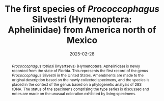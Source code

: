 ---
title: 'The first species of <i>Prococcophagus</i> Silvestri (Hymenoptera: Aphelinidae) from America north of Mexico'
date: '2025-02-28'
doi: ''
journal: Insecta Mundi
issue: '1108'
pagination: '1–10'
zoobank: 'urn:lsid:zoobank.org:pub:99423081-F21A-4B9C-94AF-CAB2BBFC5EA4'
authors:
  - first_name: 'Zachary'
    last_name: 'Lahey'
    affiliation: 'United States Department of Agriculture, Agricultural Research Service, U.S. Vegetable Laboratory, 2700 Savannah Highway, Charleston, South Carolina, 29414 USA'
    email: 'laheyzj@gmail.com'
    orcid: 'https://orcid.org/0000-0002-9402-9570'

  - first_name: 'Alvin M.'
    last_name: 'Simmons'
    affiliation: 'United States Department of Agriculture, Agricultural Research Service, U.S. Vegetable Laboratory, 2700 Savannah Highway, Charleston, South Carolina, 29414 USA'
    email: 'alvin.simmons@usda.gov'
    orcid: 'https://orcid.org/0000-0003-0750-0975'

  - first_name: 'Sharon A.'
    last_name: 'Andreason'
    affiliation: 'United States Department of Agriculture, Agricultural Research Service, U.S. Vegetable Laboratory, 2700 Savannah Highway, Charleston, South Carolina, 29414 USA'
    email: 'sharon.andreason@usda.gov'
    orcid: 'https://orcid.org/0000-0002-8261-7623'

download: ''

supplementary:

keywords: 
  - Coccophaginae
  - coloration
  - parasitoid
  - phylogenetic analysis
  - Prococcophagini

categories:
  - Hymenoptera
  - Aphelinidae
  
references:
  - authors: Andreason SA, Triapitsyn SV, Perring TM.
    year: 2019
    title: 'Untangling the <i>Anagyrus pseudococci </i>species complex (Hymenoptera: Encyrtidae), parasitoids of worldwide importance for biological control of mealybugs (Hemiptera: Pseudococcidae): genetic data corroborates separation of two new, previously misidentified species. Biological Control 129'
    pages: 65–82
    doi: https://doi.org/10.1016/j.biocontrol.2018.09.010
    url: 
    access: 

  - authors: Annecke DP, Mynhardt MJ.
    year: 1979
    title: 'On the type-species and three new species of <i>Prococcophagus </i>Silvestri from South Africa (Hymenoptera: Aphelinidae). Journal of the Entomological Society of Southern Africa 42'
    pages: 289–297
    doi: 
    url: 
    access: 

  - authors: Burks R, Mitroiu M-D, Fusu L, Heraty JM, Janšta P, Heydon S, Papilloud ND-S, Peters RS, Tselikh EV, Woolley JB, van Noort S, Baur H, Cruaud A, Darling C, Haas M, Hanson P, Krogmann L, Rasplus J-Y.
    year: 2022
    title: 'From hell’s heart I stab at thee! A determined approach towards a monophyletic Pteromalidae and reclassification of Chalcidoidea (Hymenoptera). Journal of Hymenoptera Research 94'
    pages: 13–88
    doi: https://doi.org/10.3897/jhr.94.94263
    url: 
    access: 

  - authors: Compere H.
    year: 1936
    title: 'Notes on the classification of Aphelinidae with descriptions of new species. University of California Publications in Entomology 6'
    pages: 277–322
    doi: 
    url: 
    access: 

  - authors: Cruaud A, Rasplus J-Y, Zhang J, Burks R, Delvare G, Fusu L, Gumovsky A, Huber JT, Janšta P, Mitroiu M-D, Noyes JS, van Noort S, Baker A, Böhmová J, Baur H, Blaimer BB, Brady SG, Bubeníková K, Chartois M, Copeland RS, Dale- Skey Papilloud N, Dal Molin A, Dominguez C, Gebiola M, Guerrieri E, Kresslein RL, Krogmann L, Lemmon E, Murray EA, Nidelet S, Nieves-Aldrey JL, Perry RK, Peters RS, Polaszek A, Sauné L, Torréns J, Triapitsyn S, Tselikh EV, Yoder M, Lemmon AR, Woolley JB, Heraty JM.
    year: 2024
    title: 'The Chalcidoidea bush of life: evolutionary history of a massive radiation of minute wasps. Cladistics 40'
    pages: 34–63
    doi: https://doi.org/10.1111/cla.12561
    url: 
    access: 

  - authors: Daane KM, Barzman MS, Kennett CE, Caltagirone LE.
    year: 1991
    title: 'Parasitoids of black scale in California: establishment of <i>Prococcophagus probus </i>Annecke & Mynhardt and <i>Coccophagus rusti </i>Compere (Hymenoptera: Aphelinidae) in olive orchards. The Pan-Pacific Entomologist 67'
    pages: 99–106
    doi: 
    url: 
    access: 

  - authors: Dozier HL.
    year: 1932
    title: 'Notes on the genus <i>Aneristus </i>Howard with descriptions of new species (Hymenoptera: Chalcidoidea). Journal of the Department of Agriculture of Porto Rico 16'
    pages: 93–102
    doi: 
    url: 
    access: 

  - authors: Folmer O, Black M, Hoeh W, Lutz R, Vrijenhoek R.
    year: 1994
    title: 'DNA primers for amplification of mitochondrial cytochrome c oxidase subunit I from diverse metazoan invertebrates. Molecular Marine Biology and Biotechnology 3'
    pages: 294–299
    doi: 
    url: 
    access: 

  - authors: Fusu L, Polaszek A.
    year: 2017
    title: 'Description, DNA barcoding and phylogenetic placement of a remarkable new species of <i>Eopelma </i>(Hymenoptera: Eupelmidae) from Borneo. Zootaxa 4263'
    pages: 557–566
    doi: https://doi.org/10.11646/zootaxa.4263.3.7
    url: 
    access: 

  - authors: Gibson GAP.
    year: 1997
    title: 'Chapter 2. Morphology and Terminology. p. 16–44. <i>In</i>: Gibson GAP, Huber JT, Woolley JB (eds.). Annotated Keys to the Genera of Nearctic Chalcidoidea (Hymenoptera). National Research Council of Canada, NRC Research Press, Ottawa Canada'
    pages: 794 p
    doi: 
    url: 
    access: 

  - authors: Girault AA.
    year: 1915
    title: 'Australian Hymenoptera Chalcidoidea—VII. The family Encyrtidae with descriptions of new genera and species. Memoirs of Queensland Museum 4'
    pages: 1–184
    doi: 
    url: 
    access: 

  - authors: Girault A.
    year: 1917
    title: 'Some new Australian chalcid-flies, mostly of the family Encyrtidae. Insecutor Inscitiae Menstruus 5'
    pages: 29–37
    doi: 
    url: 
    access: 

  - authors: Hayat M.
    year: 1983
    title: 'The genera of Aphelinidae (Hymenoptera) of the world. Systematic Entomology 8'
    pages: 63–102
    doi: https://doi.org/10.1111/j.1365-3113.1983.tb00467.x
    url: 
    access: 

  - authors: Hayat M.
    year: 1988
    title: 'The <i>varius </i>and <i>pseudococci </i>groups of <i>Coccophagus </i>(Hymenoptera: Aphelinidae), with notes and description of a new species from Sri Lanka. Oriental Insects 22'
    pages: 163–174
    doi: 
    url: 
    access: 

  - authors: Hayat M.
    year: 1992
    title: 'The <i>zebratus </i>and <i>ochraceus </i>groups of <i>Coccophagus </i>(Hymenoptera: Aphelinidae), with a new generic synonymy. Oriental Insects 26'
    pages: 111–117
    doi: https://doi.org/10.1080/00305316.1992.10432243
    url: 
    access: 

  - authors: Hayat M.
    year: 1998
    title: 'Aphelinidae of India (Hymenoptera: Chalcidoidea): a taxonomic revision. Memoirs on Entomology International 13'
    pages: 1–416
    doi: 
    url: 
    access: 

  - authors: Hayat M, Zeya SB.
    year: 1993
    title: 'Records and descriptions of some Indian Aphelinidae (Hymenoptera: Chalcidoidea). Hexapoda 5'
    pages: 57–66
    doi: 
    url: 
    access: 

  - authors: Heraty J, Hawks D.
    year: 1998
    title: 'Hexamethyldisilazane – a chemical alternative for drying insects. Entomological News 109'
    pages: 369
    doi: 
    url: 
    access: 

  - authors: Hoang DT, Chernomor O, Von Haeseler A, Minh BQ, Vinh LS.
    year: 2018
    title: 'UFBoot2: improving the ultrafast bootstrap approximation. Molecular Biology and Evolution 35'
    pages: 518–522
    doi: https://doi.org/10.1093/molbev/msx281
    url: 
    access: 

  - authors: Huang J.
    year: 1994
    title: 'Systematic studies on Aphelinidae of China (Hymenoptera: Chalcidoidea). Contributions of the Biological Control Research Institute, Fujian Agricultural University, Special Publication No. 5. Chongqing Publishing House, Chongqing, China'
    pages: 348 p [in Chinese]
    doi: 
    url: 
    access: 

  - authors: Ishihara T.
    year: 1977
    title: 'Japanese species of <i>Coccophagus </i>and the related genera (Hymenoptera: Aphelinidae). Transactions of the Shikoku Entomological Society 13'
    pages: 89–103
    doi: 
    url: 
    access: 

  - authors: Kalyaanamoorthy S, Minh BQ, Wong TK, von Haeseler A, Jermiin LS.
    year: 2017
    title: 'ModelFinder: fast model selection for accurate phylogenetic estimates. Nature Methods 14'
    pages: 587–589
    doi: https://doi.org/10.1038/nmeth.4285
    url: 
    access: 

  - authors: Katoh K, Standley DM.
    year: 2013
    title: 'MAFFT multiple sequence alignment software version 7: improvements in performance and usability. Molecular Biology and Evolution 30'
    pages: 772–780
    doi: https://doi.org/10.1093/molbev/mst010
    url: 
    access: 

  - authors: Kresslein RL, Polaszek A, Burks RA, Mottern JL, Lahey Z, Heraty J.
    year: 2025
    title: 'Nomenclatural spring cleaning: tidying Aphelinidae of taxa that do not spark joy, and a new species of <i>Prococcobius </i>Hayat (Aphelinidae: Coccophaginae). Journal of Natural History 59'
    pages: 609–653
    doi: https://doi.org/10.1080/00222933.2024.2436124
    url: 
    access: 

  - authors: Lahey Z, Simmons AM, Andreason SA.
    year: 2022
    title: '<i>Encarsia hera </i>Lahey & Andreason (Hymenoptera, Aphelinidae): a charismatic new parasitoid of <i>Aleurocybotus </i>Quaintance & Baker (Hemiptera, Aleyrodidae) from Florida. Journal of Hymenoptera Research 94'
    pages: 89–104
    doi: https://doi.org/10.3897/jhr.94.94677
    url: 
    access: 

  - authors: Minh BQ, Schmidt HA, Chernomor O, Schrempf D, Woodhams MD, von Haeseler A, Lanfear R.
    year: 2020
    title: 'IQ-TREE 2: new models and efficient methods for phylogenetic inference in the genomic era. Molecular Biology and Evolution 37'
    pages: 1530–1534
    doi: https://doi.org/10.1093/molbev/msaa015
    url: 
    access: 

  - authors: Myartseva SN.
    year: 2004
    title: 'A new Mexican species of <i>Coccophagus </i>Westwood of the <I>C</I>. <i>varius </i>species group (Hymenoptera: Chalcidoidea, Aphelinidae). Proceedings of the Russian Entomological Society 75'
    pages: 187–190
    doi: 
    url: 
    access: 

  - authors: Myartseva SN.
    year: 2006
    title: 'Review of Mexican species of <i>Coccophagus </i>Westwood, with a key and description of new species (Hymenoptera: Chalcidoidea: Aphelinidae). Zoosystematica Rossica 15'
    pages: 113–130
    doi: https://doi.org/10.31610/zsr/2006.15.1.113
    url: 
    access: 

  - authors: Noyes JS.
    year: 1982
    title: 'Collecting and preserving chalcid wasps (Hymenoptera: Chalcidoidea). Journal of Natural History 16'
    pages: 315
    doi: https://doi.org/10.1080/00222938200770261
    url: 
    access: 

  - authors: Nunn GB, Theisen BF, Christensen B, Arctander P.
    year: 1996
    title: 'Simplicity correlated size growth of the nuclear 28S ribosomal RNA D3 expansion segment in the crustacean order Isopoda. Journal of Molecular Evolution 42'
    pages: 211–223
    doi: https://doi.org/10.1007/BF02198847
    url: 
    access: 

  - authors: BF02198847 Park JK, O’ Foighil D.
    year: 2000
    title: 'Sphaeriid and corbiculid clams represent separate heterodont bivalve radiations into freshwater environments. Molecular Phylogenetics and Evolution 14'
    pages: 75–88
    doi: https://doi.org/10.1006/mpev.1999.0691
    url: 
    access: 

  - authors: Polaszek A, Ayshford T, Effendi B, Fusu L.
    year: 2013
    title: '<i>Wallaceaphytis</i>: an unusual new genus of parasitoid wasp (Hymenoptera: Aphelinidae) from Borneo. Journal of Natural History 48'
    pages: 1111–1123
    doi: https://doi.org/10.1080/00222933.2013.852264
    url: 
    access: 

  - authors: Qin Y-G, Chen H-F, Li C-D, Chen Y.
    year: 2022
    title: 'On the genus <i>Coccophagus </i>Westwood (Hymenoptera, Aphelinidae) from Xishuangbanna Rainforest. Contribution I: Two new species of the <i>Coccophagus varius </i>group, with an identification key and phylogenetic analysis. ZooKeys 1091'
    pages: 119–138
    doi: https://doi.org/10.3897/zookeys.1091.80065
    url: 
    access: 

  - authors: Shafee SA, Azim MN, Khan MY.
    year: 1985
    title: 'Taxonomic notes on some genera of Aphelinidae (Hymenoptera: Chalcidoidea). Indian Journal of Systematic Entomology 2'
    pages: 27–29
    doi: 
    url: 
    access: 

  - authors: Silvestri F.
    year: 1915
    title: 'Descrizione di nuovi Imenotteri Calcididi africani. Bollettino del Laboratorio di Zoologia GeneraleAgraria della R. Scuola Superiore d’Agricoltura, Portici 9'
    pages: 337–377
    doi: 
    url: 
    access: 

  - authors: Viggiani G.
    year: 1985
    title: 'Notes on a few Aphelinidae, with description of five new species of <i>Encarsia </i>Foerster (Hymenoptera, Chalcidoidea). Bollettino del Laboratorio di Entomologia Agraria ‘Filippo Silvestri’, Portici 42'
    pages: 81–94
    doi: 
    url: 
    access: 

  - authors: Wang Z-H, Xu LY, Si Y, Huang J, Schmidt S, Polaszek A, Geng H.
    year: 2020
    title: 'The species of the <i>varius </i>group of <i>Coccophagus </i>(Hymenoptera: Aphelinidae) from China, with description of a new species, DNA sequence data, and a new country record. Journal of Natural History 54'
    pages: 1879–1896
    doi: https://doi.org/10.1080/00222933.2020.1831093
    url: 
    access: 

  - authors: Whiting MF, Carpenter JC, Wheeler QD, Wheeler WC.
    year: 1997
    title: 'The Strepsiptera problem: phylogeny of the holometabolous insect orders inferred from 18S and 28S ribosomal DNA sequences and morphology. Systematic Biology 46'
    pages: 1–68
    doi: https://doi.org/10.2307/2413635
    url: 
    access: 



abstract: '<i>Prococcophagus tobiasi </i>(Myartseva) (Hymenoptera: Aphelinidae) is newly recorded from the state of Florida. This represents the first record of the genus <i>Prococcophagus </i>Silvestri in the United States. Amendments are made to the original description based on the newly collected specimens, and the species is placed in the context of the genus based on a phylogenetic analysis of 28S rDNA. The status of the specimens comprising the type series is discussed and notes are made on the unusual coloration exhibited by living specimens.'

---